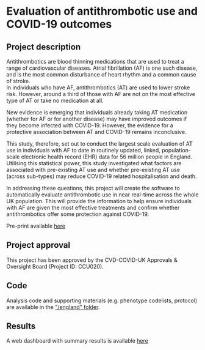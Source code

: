 # Evaluation of antithrombotic use and COVID-19 outcomes

## Project description

Antithrombotics are blood thinning medications that are used to treat a range of cardiovascular diseases.
Atrial fibrillation (AF) is one such disease, and is the most common disturbance of heart rhythm and a common cause of stroke.     
In individuals who have AF, antithrombotics (AT) are used to lower stroke risk. However, around a third of those with AF are not on the most effective type of AT or take no medication at all.  

New evidence is emerging that individuals already taking AT medication (whether for AF or for another disease) may have improved outcomes if they become infected with COVID-19. However, the evidence for a protective association between AT and COVID-19 remains inconclusive.  

This study, therefore, set out to conduct the largest scale evaluation of AT use in individuals with AF to date in routinely updated, linked, population-scale electronic health record (EHR) data for 56 million people in England. Utilising this statistical power, this study investigated what factors are associated with pre-existing AT use and whether pre-existing AT use (across sub-types) may reduce COVID-19 related hospitalisation and death.

In addressing these questions, this project will create the software to automatically evaluate antithrombotic use in near real-time across the whole UK population.  This will provide the information to help ensure individuals with AF are given the most effective treatments and confirm whether antithrombotics offer some protection against COVID-19.

Pre-print available [here](https://www.medrxiv.org/content/10.1101/2021.09.03.21263023v1)

## Project approval

This project has been approved by the CVD-COVID-UK Approvals & Oversight Board (Project ID: CCU020).

## Code 

Analysis code and supporting materials (e.g. phenotype codelists, protocol) are available in the ["/england" folder](https://github.com/BHFDSC/CCU020/tree/main/england).  


## Results

A web dashboard with summary results is available [here](https://alexhandy1.shinyapps.io/at-evaluation-results/)


